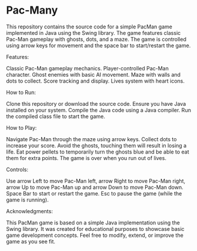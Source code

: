 # Pac-Many
This repository contains the source code for a simple PacMan game implemented in Java using the Swing library. The game features classic Pac-Man gameplay with ghosts, dots, and a maze. The game is controlled using arrow keys for movement and the space bar to start/restart the game.

Features:

Classic Pac-Man gameplay mechanics.
Player-controlled Pac-Man character.
Ghost enemies with basic AI movement.
Maze with walls and dots to collect.
Score tracking and display.
Lives system with heart icons.

How to Run:

Clone this repository or download the source code. Ensure you have Java installed on your system. Compile the Java code using a Java compiler. Run the compiled class file to start the game.

How to Play:

Navigate Pac-Man through the maze using arrow keys.
Collect dots to increase your score.
Avoid the ghosts, touching them will result in losing a life.
Eat power pellets to temporarily turn the ghosts blue and be able to eat them for extra points.
The game is over when you run out of lives.

Controls:

Use arrow Left to move Pac-Man left, arrow Right to move Pac-Man right, arrow Up to move Pac-Man up and arrow Down to move Pac-Man down. Space Bar to start or restart the game. Esc to pause the game (while the game is running).

Acknowledgments:

This PacMan game is based on a simple Java implementation using the Swing library. It was created for educational purposes to showcase basic game development concepts. Feel free to modify, extend, or improve the game as you see fit.
